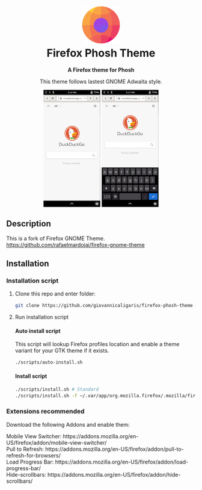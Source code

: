 <h1 align="center">
	<img src="icon.svg" alt="Firefox PHOSH theme" width="100" height="100"/><br>
 Firefox Phosh Theme
</h1>

<p align="center"><strong>A Firefox theme for Phosh</strong></p>

<p align="center">This theme follows lastest GNOME Adwaita style.</p>

<p align="center"><img src="firefox-phosh1.png" width=30% height=30%> <img src="firefox-phosh2.png" width=30% height=30%></p>

## Description

This is a fork of Firefox GNOME Theme.
https://github.com/rafaelmardojai/firefox-gnome-theme


## Installation

### Installation script
1. Clone this repo and enter folder:
	
	```sh
	git clone https://github.com/giovannicaligaris/firefox-phosh-theme && cd firefox-phosh-theme
	```
2. Run installation script

	#### Auto install script
	
	This script will lookup Firefox profiles location and enable a theme variant for your GTK theme if it exists.
	```sh
	./scripts/auto-install.sh
	```
	#### Install script
	```sh
	./scripts/install.sh # Standard
	./scripts/install.sh -f ~/.var/app/org.mozilla.firefox/.mozilla/firefox # Flatpak
	```

### Extensions recommended

Download the following Addons and enable them:

<p>Mobile View Switcher: https://addons.mozilla.org/en-US/firefox/addon/mobile-view-switcher/
<br>Pull to Refresh: https://addons.mozilla.org/en-US/firefox/addon/pull-to-refresh-for-browsers/
<br>Load Progress Bar: https://addons.mozilla.org/en-US/firefox/addon/load-progress-bar/
<br>Hide-scrollbars: https://addons.mozilla.org/en-US/firefox/addon/hide-scrollbars/</p>
